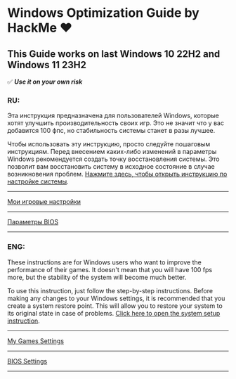 # Windows Optimization Guide by **HackMe** :heart:
## This Guide works on last Windows 10 22H2 and Windows 11 23H2
:white_check_mark: ***Use it on your own risk***

### RU:
Эта инструкция предназначена для пользователей Windows, которые хотят улучшить производительность своих игр. Это не значит что у вас добавится 100 фпс, но стабильность системы станет в разы лучшее.

Чтобы использовать эту инструкцию, просто следуйте пошаговым инструкциям. Перед внесением каких-либо изменений в параметры Windows рекомендуется создать точку восстановления системы. Это позволит вам восстановить систему в исходное состояние в случае возникновения проблем.
[Нажмите здесь, чтобы открыть инструкцию по настройке системы](https://github.com/HackMeGG/windows11-setup/blob/main/readme-ru.md).
___
[Мои игровые настройки](https://github.com/HackMeGG/windows11-setup/blob/main/readme-game-setup)
___
[Параметры BIOS](https://github.com/HackMeGG/windows11-setup/blob/main/readme-bios) 
___
### ENG:
These instructions are for Windows users who want to improve the performance of their games. It doesn't mean that you will have 100 fps more, but the stability of the system will become much better.

To use this instruction, just follow the step-by-step instructions. Before making any changes to your Windows settings, it is recommended that you create a system restore point. This will allow you to restore your system to its original state in case of problems.
[Click here to open the system setup instruction](https://github.com/HackMeGG/windows11-setup/blob/main/readme-eng).

___
[My Games Settings](https://github.com/HackMeGG/windows11-setup/blob/main/readme-game-setup)
___
[BIOS Settings](https://github.com/HackMeGG/windows11-setup/blob/main/readme-bios)
___
